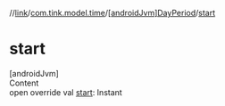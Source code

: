 //[link](../../index.md)/[com.tink.model.time](../index.md)/[[androidJvm]DayPeriod](index.md)/[start](start.md)



# start  
[androidJvm]  
Content  
open override val [start](start.md): Instant  



